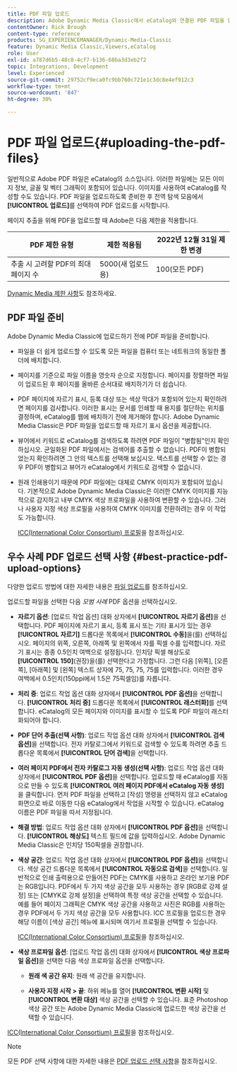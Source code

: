 ```yaml
---
title: PDF 파일 업로드
description: Adobe Dynamic Media Classic에서 eCatalog와 연결된 PDF 파일을 업로드하는 방법을 알아봅니다.
contentOwner: Rick Brough
content-type: reference
products: SG_EXPERIENCEMANAGER/Dynamic-Media-Classic
feature: Dynamic Media Classic,Viewers,eCatalog
role: User
exl-id: a787d6b5-48c8-4cf7-b136-60ba3d3eb2f2
topic: Integrations, Development
level: Experienced
source-git-commit: 29752cf9eca0fc9bb760c721e1c3dc8e4ef912c3
workflow-type: tm+mt
source-wordcount: '847'
ht-degree: 30%

---
```


# PDF 파일 업로드{#uploading-the-pdf-files}

일반적으로 Adobe PDF 파일은 eCatalog의 소스입니다. 이러한 파일에는 모든 이미지 정보, 글꼴 및 벡터 그래픽이 포함되어 있습니다. 이미지를 사용하여 eCatalog를 작성할 수도 있습니다. PDF 파일을 업로드하도록 준비한 후 전역 탐색 모음에서 **[!UICONTROL 업로드]**&#x200B;를 선택하여 PDF 업로드를 시작합니다.

페이지 추출을 위해 PDF을 업로드할 때 Adobe은 다음 제한을 적용합니다.

| PDF 제한 유형 | 제한 적용됨 | 2022년 12월 31일 제한 변경 |
| --- | --- | --- |
| 추출 시 고려할 PDF의 최대 페이지 수 | 5000(새 업로드용) | 100(모든 PDF) |

[Dynamic Media 제한 사항](/help/using/limitations.md)도 참조하세요.

## PDF 파일 준비

Adobe Dynamic Media Classic에 업로드하기 전에 PDF 파일을 준비합니다.

* 파일을 더 쉽게 업로드할 수 있도록 모든 파일을 컴퓨터 또는 네트워크의 동일한 폴더에 배치합니다.
* 페이지를 기준으로 파일 이름을 영숫자 순으로 지정합니다. 페이지를 정렬하면 파일이 업로드된 후 페이지를 올바른 순서대로 배치하기가 더 쉽습니다.
* PDF 페이지에 자르기 표시, 등록 대상 또는 색상 막대가 포함되어 있는지 확인하려면 페이지를 검사합니다. 이러한 표시는 문서를 인쇄할 때 용지를 절단하는 위치를 결정하며, eCatalog를 웹에 배치하기 전에 제거해야 합니다. Adobe Dynamic Media Classic은 PDF 파일을 업로드할 때 자르기 표시 옵션을 제공합니다.
* 뷰어에서 키워드로 eCatalog를 검색하도록 하려면 PDF 파일이 &quot;병합됨&quot;인지 확인하십시오. 균일화된 PDF 파일에서는 검색어를 추출할 수 없습니다. PDF이 병합되었는지 확인하려면 그 안의 텍스트를 선택해 보십시오. 텍스트를 선택할 수 없는 경우 PDF이 병합되고 뷰어가 eCatalog에서 키워드로 검색할 수 없습니다.
* 원래 인쇄용이기 때문에 PDF 파일에는 대체로 CMYK 이미지가 포함되어 있습니다. 기본적으로 Adobe Dynamic Media Classic은 이러한 CMYK 이미지를 지능적으로 감지하고 내부 CMYK 색상 프로파일을 사용하여 변환할 수 있습니다. 그러나 사용자 지정 색상 프로필을 사용하여 CMYK 이미지를 전환하려는 경우 이 작업도 가능합니다. 

  [ICC(International Color Consortium) 프로필](icc-profiles.md#icc_profiles)을 참조하십시오.

## 우수 사례 PDF 업로드 선택 사항 {#best-practice-pdf-upload-options}

다양한 업로드 방법에 대한 자세한 내용은 [파일 업로드](uploading-files.md#uploading_your_files)를 참조하십시오.

업로드할 파일을 선택한 다음 *모범 사례* PDF 옵션을 선택하십시오.

* **자르기 옵션**: [업로드 작업 옵션] 대화 상자에서 **[!UICONTROL 자르기 옵션]**&#x200B;을 선택합니다. PDF 페이지에 자르기 표시, 등록 표시 또는 기타 표시가 있는 경우 **[!UICONTROL 자르기]** 드롭다운 목록에서 **[!UICONTROL 수동]**&#x200B;을(를) 선택하십시오. 페이지의 위쪽, 오른쪽, 아래쪽 및 왼쪽에서 자를 픽셀 수를 입력합니다. 자르기 표시는 종종 0.5인치 여백으로 설정됩니다. 인치당 픽셀 해상도로 **[!UICONTROL 150]**(권장)을(를) 선택한다고 가정합니다. 그런 다음 [위쪽], [오른쪽], [아래쪽] 및 [왼쪽] 텍스트 상자에 75, 75, 75, 75를 입력합니다. 이러한 경우 여백에서 0.5인치(150ppi에서 1.5은 75픽셀임)를 자릅니다.

* **처리 중**: 업로드 작업 옵션 대화 상자에서 **[!UICONTROL PDF 옵션]**&#x200B;을 선택합니다. **[!UICONTROL 처리 중]** 드롭다운 목록에서 **[!UICONTROL 래스터화]**&#x200B;를 선택합니다. eCatalog의 모든 페이지와 이미지를 표시할 수 있도록 PDF 파일이 래스터화되어야 합니다.

* **PDF 단어 추출(선택 사항)**: 업로드 작업 옵션 대화 상자에서 **[!UICONTROL 검색 옵션]**&#x200B;을 선택합니다. 전자 카탈로그에서 키워드로 검색할 수 있도록 하려면 추출 드롭다운 목록에서 **[!UICONTROL 단어 검색]**&#x200B;을 선택합니다.

* **여러 페이지 PDF에서 전자 카탈로그 자동 생성(선택 사항)**: 업로드 작업 옵션 대화 상자에서 **[!UICONTROL PDF 옵션]**&#x200B;을 선택합니다. 업로드할 때 eCatalog를 자동으로 만들 수 있도록 **[!UICONTROL 여러 페이지 PDF에서 eCatalog 자동 생성]**&#x200B;을 클릭합니다. 먼저 PDF 파일을 선택하고 [작성] 명령을 선택하지 않고 eCatalog 화면으로 바로 이동한 다음 eCatalog에서 작업을 시작할 수 있습니다. eCatalog 이름은 PDF 파일을 따서 지정됩니다.

* **해결 방법**: 업로드 작업 옵션 대화 상자에서 **[!UICONTROL PDF 옵션]**&#x200B;을 선택합니다. **[!UICONTROL 해상도]** 텍스트 필드에 값을 입력하십시오. Adobe Dynamic Media Classic은 인치당 150픽셀을 권장합니다.

* **색상 공간**: 업로드 작업 옵션 대화 상자에서 **[!UICONTROL PDF 옵션]**&#x200B;을 선택합니다. 색상 공간 드롭다운 목록에서 **[!UICONTROL 자동으로 검색]**&#x200B;을 선택합니다. 일반적으로 인쇄 출력용으로 만들어진 PDF는 CMYK를 사용하고 온라인 보기용 PDF는 RGB입니다. PDF에서 두 가지 색상 공간을 모두 사용하는 경우 [RGB로 강제 설정] 또는 [CMYK로 강제 설정]을 선택하여 특정 색상 공간을 선택할 수 있습니다. 예를 들어 페이지 그래픽은 CMYK 색상 공간을 사용하고 사진은 RGB를 사용하는 경우 PDF에서 두 가지 색상 공간을 모두 사용합니다. ICC 프로필을 업로드한 경우 해당 이름이 [색상 공간] 메뉴에 표시되며 여기서 프로필을 선택할 수 있습니다. 

  [ICC(International Color Consortium) 프로필](/help/using/icc-profiles.md)을 참조하십시오.

* **색상 프로파일 옵션**: [업로드 작업 옵션] 대화 상자에서 **[!UICONTROL 색상 프로파일 옵션]**&#x200B;을 선택한 다음 색상 프로파일 옵션을 선택합니다.

   * **원래 색 공간 유지**: 원래 색 공간을 유지합니다.

   * **사용자 지정 시작 > 끝**: 하위 메뉴를 열어 **[!UICONTROL 변환 시작]** 및 **[!UICONTROL 변환 대상]** 색상 공간을 선택할 수 있습니다. 표준 Photoshop 색상 공간 또는 Adobe Dynamic Media Classic에 업로드한 색상 공간을 선택할 수 있습니다.

<!-- * **Convert To SRGB**: Converts to SRGB (Standard Red Green Blue). SRGB is the recommended color space for displaying images on Web pages. -->

[ICC(International Color Consortium) 프로필](icc-profiles.md#icc_profiles)을 참조하십시오.

>[!NOTE]
>
>모든 PDF 선택 사항에 대한 자세한 내용은 [PDF 업로드 선택 사항](pdfs.md#pdf_upload_options)을 참조하십시오.
